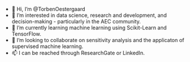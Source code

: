 - 👋 Hi, I’m @TorbenOestergaard
- 👀 I’m interested in data science, research and development, and decision-making - particularly in the AEC community. 
- 🌱 I’m currently learning machine learning using Scikit-Learn and TensorFlow.
- 💞️ I’m looking to collaborate on sensitivity analysis and the applicaton of supervised machine learning. 
- 📫 I can be reached through ResearchGate or LinkedIn.

<!---
TorbenOestergaard/TorbenOestergaard is a ✨ special ✨ repository because its `README.md` (this file) appears on your GitHub profile.
You can click the Preview link to take a look at your changes.
--->
